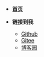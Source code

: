 <!-- _navbar.md -->

- [**首页**](/)

- **链接到我**
  - [Github](https://github.com/xionglinlin)
  - [Gitee](https://gitee.com/xlinlin)
  - [博客园](https://blog.csdn.net/u011720508)
